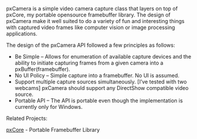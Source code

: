 pxCamera is a simple video camera capture class that layers on top of pxCore, my portable opensource framebuffer library.  The design of pxCamera make it well suited to do a variety of fun and interesting things with captured video frames like computer vision or image processing applications.

The design of the pxCamera API followed a few principles as follows:

  * Be Simple – Allows for enumeration of available capture devices and the ability to initiate capturing frames from a given camera into a pxBuffer(framebuffer).
  * No UI Policy – Simple capture into a framebuffer.  No UI is assumed.
  * Support multiple capture sources simultaneously. [I’ve tested with two webcams] pxCamera should support any DirectShow compatible video source.
  * Portable API – The API is portable even though the implementation is currently only for Windows.

Related Projects:

[pxCore](http://code.google.com/p/pxcore) - Portable Framebuffer Library


